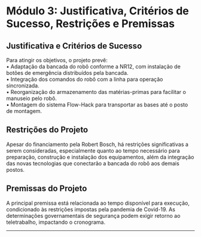 # Módulo 3: Justificativa, Critérios de Sucesso, Restrições e Premissas

## Justificativa e Critérios de Sucesso

Para atingir os objetivos, o projeto prevê:  
•	Adaptação da bancada do robô conforme a NR12, com instalação de botões de emergência distribuídos pela bancada.  
•	Integração dos comandos do robô com a linha para operação sincronizada.  
•	Reorganização do armazenamento das matérias-primas para facilitar o manuseio pelo robô.  
•	Montagem do sistema Flow-Hack para transportar as bases até o posto de montagem.

## Restrições do Projeto

Apesar do financiamento pela Robert Bosch, há restrições significativas a serem consideradas, especialmente quanto ao tempo necessário para preparação, construção e instalação dos equipamentos, além da integração das novas tecnologias que conectarão a bancada do robô aos demais postos.

## Premissas do Projeto

A principal premissa está relacionada ao tempo disponível para execução, condicionado às restrições impostas pela pandemia de Covid-19. As determinações governamentais de segurança podem exigir retorno ao teletrabalho, impactando o cronograma.

---
